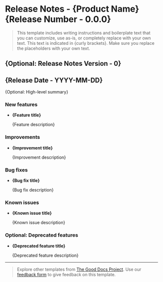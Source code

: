 # Release Notes - {Product Name} {Release Number - 0.0.0}

> This template includes writing instructions and boilerplate text that you can customize, use as-is, or completely replace with your own text. This text is indicated in {curly brackets}. Make sure you replace the placeholders with your own text.

## {Optional: Release Notes Version - 0}
## {Release Date - YYYY-MM-DD}

{Optional: High-level summary}

### New features

- **{Feature title}**

  {Feature description}

### Improvements

- **{Improvement title}**

  {Improvement description}

### Bug fixes

- **{Bug fix title}**

  {Bug fix description}

### Known issues

- **{Known issue title}**

  {Known issue description}

### Optional: Deprecated features

- **{Deprecated feature title}**

  {Deprecated feature description}

---

> Explore other templates from [The Good Docs Project](https://thegooddocsproject.dev/). Use our [feedback form](https://thegooddocsproject.dev/feedback/?template=Release%20notes) to give feedback on this template.

